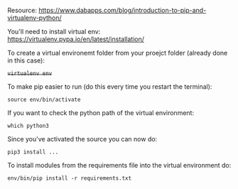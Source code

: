 Resource: https://www.dabapps.com/blog/introduction-to-pip-and-virtualenv-python/

You'll need to install virtual env: https://virtualenv.pypa.io/en/latest/installation/


To create a virtual environemt folder from your proejct folder (already done in this case):

~~`virtualenv env`~~

To make pip easier to run (do this every time you restart the terminal):

`source env/bin/activate`

If you want to check the python path of the virtual environment:

`which python3`

Since you've activated the source you can now do:

`pip3 install ...`

To install modules from the requirements file into the virtual environment do:

`env/bin/pip install -r requirements.txt`